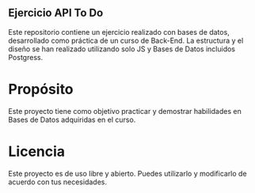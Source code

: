 ## Ejercicio API To Do
Este repositorio contiene un ejercicio realizado con bases de datos, desarrollado como práctica de un curso de Back-End. La estructura y el diseño se han realizado utilizando solo JS y Bases de Datos incluidos Postgress.

# Propósito
Este proyecto tiene como objetivo practicar y demostrar habilidades en Bases de Datos adquiridas en el curso.

# Licencia
Este proyecto es de uso libre y abierto. Puedes utilizarlo y modificarlo de acuerdo con tus necesidades.
